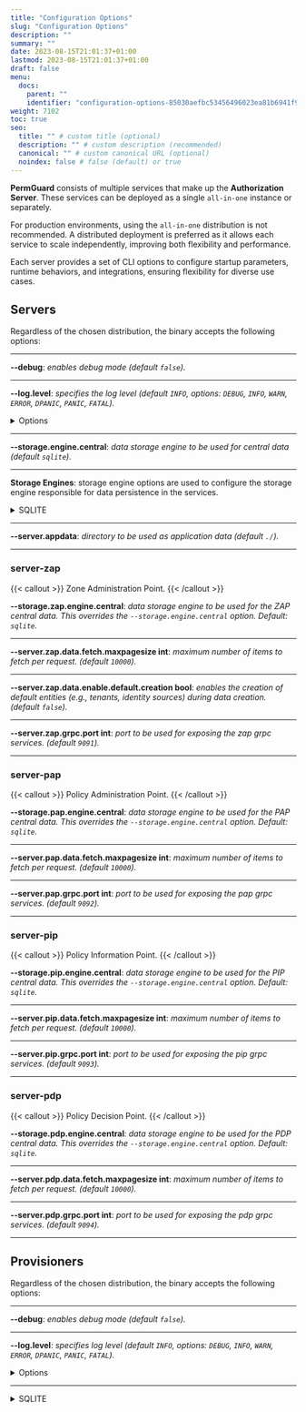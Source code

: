 ```yaml
---
title: "Configuration Options"
slug: "Configuration Options"
description: ""
summary: ""
date: 2023-08-15T21:01:37+01:00
lastmod: 2023-08-15T21:01:37+01:00
draft: false
menu:
  docs:
    parent: ""
    identifier: "configuration-options-85030aefbc53456496023ea81b6941f9"
weight: 7102
toc: true
seo:
  title: "" # custom title (optional)
  description: "" # custom description (recommended)
  canonical: "" # custom canonical URL (optional)
  noindex: false # false (default) or true
---
```

**PermGuard** consists of multiple services that make up the **Authorization Server**. These services can be deployed as a single `all-in-one` instance or separately.

For production environments, using the `all-in-one` distribution is not recommended. A distributed deployment is preferred as it allows each service to scale independently, improving both flexibility and performance.

Each server provides a set of CLI options to configure startup parameters, runtime behaviors, and integrations, ensuring flexibility for diverse use cases.

## Servers

Regardless of the chosen distribution, the binary accepts the following options:

---
**\--debug**: *enables debug mode (default `false`).*

---
**\--log.level**: *specifies the log level (default `INFO`, options: `DEBUG`, `INFO`, `WARN`, `ERROR`, `DPANIC`, `PANIC`, `FATAL`).*

<details>
  <summary>Options</summary>

| LEVEL     | MEANING                                                                                                          |
|-----------|------------------------------------------------------------------------------------------------------------------|
| DEBUG     | Debug logs are typically voluminous, and are usually disabled in production.                                     |
| INFO      | Info is the default logging priority.                                                                            |
| WARN      | Warn logs are more important than Info, but don't need individual human review.                                  |
| ERROR     | Error logs are high-priority. If an application is running smoothly, it shouldn't generate any error-level logs. |
| DPANIC    | DPanic logs are particularly important errors. In development the logger panics after writing the message.       |
| PANIC     | Panic logs a message, then panics.                                                                               |
| FATAL     | Fatal logs a message, then calls os.Exit(1).                                                                     |

</details>

---

**\--storage.engine.central**: *data storage engine to be used for central data (default `sqlite`).*

---

**Storage Engines**: storage engine options are used to configure the storage engine responsible for data persistence in the services.

<details>
  <summary>SQLITE</summary>

**\--storage.engine.sqlite.dbname**: *sqlite database name (default **permguard**).*

---

</details>

---

**\--server.appdata**: *directory to be used as application data (default `./`).*

---

### server-zap

{{< callout >}} Zone Administration Point. {{< /callout >}}

**\--storage.zap.engine.central**: *data storage engine to be used for the ZAP central data. This overrides the `--storage.engine.central` option. Default: `sqlite`.*

---

**\--server.zap.data.fetch.maxpagesize int**: *maximum number of items to fetch per request. (default `10000`).*

---

**\--server.zap.data.enable.default.creation bool**: *enables the creation of default entities (e.g., tenants, identity sources) during data creation. (default `false`).*

---

**\--server.zap.grpc.port int**: *port to be used for exposing the zap grpc services. (default `9091`).*

---

### server-pap

{{< callout >}} Policy Administration Point. {{< /callout >}}

**\--storage.pap.engine.central**: *data storage engine to be used for the PAP central data. This overrides the `--storage.engine.central` option. Default: `sqlite`.*

---

**\--server.pap.data.fetch.maxpagesize int**: *maximum number of items to fetch per request. (default `10000`).*

---

**\--server.pap.grpc.port int**: *port to be used for exposing the pap grpc services. (default `9092`).*

---

### server-pip

{{< callout >}} Policy Information Point. {{< /callout >}}

**\--storage.pip.engine.central**: *data storage engine to be used for the PIP central data. This overrides the `--storage.engine.central` option. Default: `sqlite`.*

---

**\--server.pip.data.fetch.maxpagesize int**: *maximum number of items to fetch per request. (default `10000`).*

---

**\--server.pip.grpc.port int**: *port to be used for exposing the pip grpc services. (default `9093`).*

---

### server-pdp

{{< callout >}} Policy Decision Point. {{< /callout >}}

**\--storage.pdp.engine.central**: *data storage engine to be used for the PDP central data. This overrides the `--storage.engine.central` option. Default: `sqlite`.*

---

**\--server.pdp.data.fetch.maxpagesize int**: *maximum number of items to fetch per request. (default `10000`).*

---

**\--server.pdp.grpc.port int**: *port to be used for exposing the pdp grpc services. (default `9094`).*

---

## Provisioners

Regardless of the chosen distribution, the binary accepts the following options:

---
**\--debug**: *enables debug mode (default `false`).*

---
**\--log.level**: *specifies log level (default `INFO`, options: `DEBUG`, `INFO`, `WARN`, `ERROR`, `DPANIC`, `PANIC`, `FATAL`).*

<details>
  <summary>Options</summary>

| LEVEL     | MEANING                                                                                                          |
|-----------|------------------------------------------------------------------------------------------------------------------|
| DEBUG     | Debug logs are typically voluminous, and are usually disabled in production.                                     |
| INFO      | Info is the default logging priority.                                                                            |
| WARN      | Warn logs are more important than Info, but don't need individual human review.                                  |
| ERROR     | Error logs are high-priority. If an application is running smoothly, it shouldn't generate any error-level logs. |
| DPANIC    | DPanic logs are particularly important errors. In development the logger panics after writing the message.       |
| PANIC     | Panic logs a message, then panics.                                                                               |
| FATAL     | Fatal logs a message, then calls os.Exit(1).                                                                     |

</details>

---

<details>
  <summary>SQLITE</summary>

**\--storage.engine.sqlite.filepath**: *sqlite database file path (default `.`).*

---

</details>

